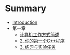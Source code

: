 # Summary

* [Introduction](README.md)
* 第一章
   * [计算机工作方式简述](Chaper1/1_How_Computer_Work.md)
   * [2. 你的第一个C++程序](Chaper1/2_Your_First_Cpp_Programe.md)
   * [3. 练习与实验任务](Chaper1/3_Doing_The_Output.md)


